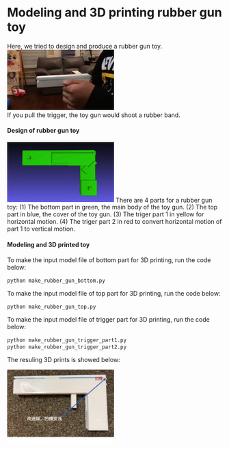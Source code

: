 # Modeling and 3D printing rubber gun toy 
  
Here, we tried to design and produce a rubber gun toy.  
<img src="rubber_gun_3.gif" width="250">  
If you pull the trigger, the toy gun would shoot a rubber band.  


#### Design of rubber gun toy  
<img src="rubber_gun_model_new_v4.gif" width="250">   
There are 4 parts for a rubber gun toy:  
(1) The bottom part in green, the main body of the toy gun.  
(2) The top part in blue, the cover of the toy gun.  
(3) The triger part 1 in yellow for horizontal motion.  
(4) The triger part 2 in red to convert horizontal motion of part 1 to vertical motion.  
 

#### Modeling and 3D printed toy  
To make the input model file of bottom part for 3D printing, run the code below:  
```
python make_rubber_gun_bottom.py
```
To make the input model file of top part for 3D printing, run the code below:  
```
python make_rubber_gun_top.py
```
To make the input model file of trigger part for 3D printing, run the code below:  
```
python make_rubber_gun_trigger_part1.py
python make_rubber_gun_trigger_part2.py
```
The resuling 3D prints is showed below:  
<img src="rubber_gun_3d_image.005.jpeg" width="250">  
